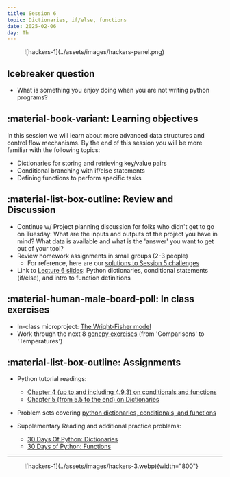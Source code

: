 ```yaml
---
title: Session 6
topic: Dictionaries, if/else, functions
date: 2025-02-06
day: Th
---
```



<figure markdown="span">
  ![hackers-1](../assets/images/hackers-panel.png)
</figure>

## Icebreaker question
* What is something you enjoy doing when you are not writing python programs?

## :material-book-variant: Learning objectives
In this session we will learn about more advanced data structures and control
flow mechanisms. By the end of this session you will be more familiar with the
following topics:

- Dictionaries for storing and retrieving key/value pairs
- Conditional branching with if/else statements
- Defining functions to perform specific tasks

## :material-list-box-outline: Review and Discussion
- Continue w/ Project planning discussion for folks who didn't get to go on Tuesday:
What are the inputs and outputs of the project you have in mind? What data is
available and what is the 'answer' you want to get out of your tool?
- Review homework assignments in small groups (2-3 people)
    - For reference, here are our [solutions to Session 5 challenges](https://github.com/iao2122/hack-5-python/blob/main/notebooks/nb-5.3-seesion5-challenges.ipynb)
- Link to [Lecture 6 slides](../../lectures/6.0/): Python dictionaries, conditional statements (if/else), and intro to function definitions

## :material-human-male-board-poll: In class exercises
- In-class microproject: [The Wright-Fisher model](../../tutorials/6.1-microproject-wf)
- Work through the next 8 [genepy exercises](https://www.hackinscience.org/exercises/) (from 'Comparisons' to 'Temperatures')

## :material-list-box-outline: Assignments
- Python tutorial readings:
    - [Chapter 4 (up to and including 4.9.3) on conditionals and functions](https://docs.python.org/3.13/tutorial/controlflow.html)
    - [Chapter 5 (from 5.5 to the end) on Dictionaries](https://docs.python.org/3.13/tutorial/datastructures.html#dictionaries)

- Problem sets covering [python dictionaries, conditionals, and functions](../tutorials/6.0-python-part2.md)
- Supplementary Reading and additional practice problems:
    - [30 Days Of Python: Dictionaries](https://github.com/Asabeneh/30-Days-Of-Python/blob/master/08_Day_Dictionaries/08_dictionaries.md)
    - [30 Days of Python: Functions](https://github.com/Asabeneh/30-Days-Of-Python/blob/master/11_Day_Functions/11_functions.md)
---------------------


<figure markdown="span">
  ![hackers-1](../assets/images/hackers-3.webp){width="800"}
</figure>

<!-- Notes
* Show the github 'Preview' tab
-->
